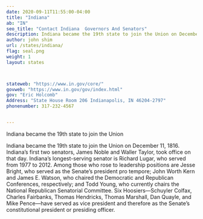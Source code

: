 ```yaml
---
date: 2020-09-11T11:55:00-04:00
title: "Indiana"
ab: "IN"
seo_title: "Contact Indiana  Governors And Senators"
description: Indiana became the 19th state to join the Union on December 11, 1816.
author: john shim
url: /states/indiana/
flag: seal.png
weight: 1
layout: states



stateweb: "https://www.in.gov/core/"
govweb: "https://www.in.gov/gov/index.html"
gov: "Eric Holcomb"
Address: "State House Room 206 Indianapolis, IN 46204-2797"
phonenumber: 317-232-4567


---
```

 Indiana became the 19th state to join the Union
 
Indiana became the 19th state to join the Union on December 11, 1816.
 Indiana’s first two senators, James Noble and Waller Taylor, took office on that day. Indiana’s longest-serving senator is Richard Lugar, who served from 1977 to 2012. Among those who rose to leadership positions are Jesse Bright, who served as the Senate’s president pro tempore; John Worth Kern and James E. Watson, who chaired the Democratic and Republican Conferences, respectively; and Todd Young, who currently chairs the National Republican Senatorial Committee. Six Hoosiers—Schuyler Colfax, Charles Fairbanks, Thomas Hendricks, Thomas Marshall, Dan Quayle, and Mike Pence—have served as vice president and therefore as the Senate’s constitutional president or presiding officer.